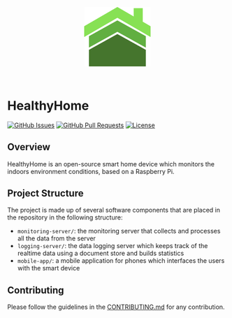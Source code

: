 <p align="center"><img width=30% src="docs/images/logo.svg"></p>
&nbsp;&nbsp;&nbsp;&nbsp;&nbsp;&nbsp;&nbsp;&nbsp;&nbsp;&nbsp;&nbsp;&nbsp;&nbsp;&nbsp;&nbsp;&nbsp;&nbsp;&nbsp;&nbsp;

# HealthyHome

[![GitHub Issues](https://img.shields.io/github/issues/healthyhomeuk/healthyhome)](https://github.com/healthyhomeuk/healtyhome/issues)
[![GitHub Pull Requests](https://img.shields.io/github/issues-pr/healthyhomeuk/healthyhome)](https://github.com/healthyhomeuk/healthyhome/pulls)
[![License](https://img.shields.io/github/license/healthyhomeuk/healthyhome)](https://www.gnu.org/licenses/gpl-3.0.en.html)

## Overview

HealthyHome is an open-source smart home device which monitors the indoors environment conditions, based on a Raspberry Pi.

## Project Structure

The project is made up of several software components that are placed in the repository in the following structure:

-   `monitoring-server/`: the monitoring server that collects and processes all the data from the server
-   `logging-server/`: the data logging server which keeps track of the realtime data using a document store and builds statistics
-   `mobile-app/`: a mobile application for phones which interfaces the users with the smart device

## Contributing

Please follow the guidelines in the [CONTRIBUTING.md](CONTRIBUTING.md) for any contribution.
